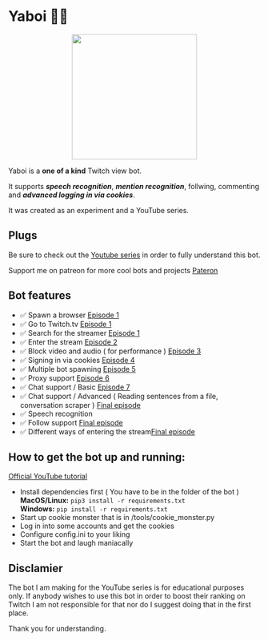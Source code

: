 # Yaboi 🤙🏻

<p align="center">
 <img width=250px src="https://s4.gifyu.com/images/Untitled-designd02054fc0937a496.gif">
</p>


Yaboi is a **one of a kind** Twitch view bot. </br>

It supports **_speech recognition_**, **_mention recognition_**, follwing, commenting and **_advanced logging in via cookies_**.

It was created as an experiment and a YouTube series. 

## Plugs
Be sure to check out the [Youtube series](https://www.youtube.com/watch?v=QhDiEoX_JM0&list=PLQXIlO6M6IM2JQpQlNURzLlB2jQCJVJmc) in order to fully understand this bot.

Support me on patreon for more cool bots and projects [Pateron](https://www.patreon.com/coeex)
 
 ## Bot features

 - ✅ Spawn a browser [Episode 1](https://www.youtube.com/watch?v=QhDiEoX_JM0)
 - ✅ Go to Twitch.tv [Episode 1](https://www.youtube.com/watch?v=QhDiEoX_JM0)
 - ✅ Search for the streamer [Episode 1](https://www.youtube.com/watch?v=QhDiEoX_JM0)
 - ✅ Enter the stream [Episode 2](https://www.youtube.com/watch?v=5atizgvQO90&t=1s)
 - ✅ Block video and audio ( for performance ) [Episode 3](https://www.youtube.com/watch?v=ybNFTqF1QKY&t=13s)
 - ✅ Signing in via cookies [Episode 4](https://www.youtube.com/watch?v=OWTOw53Zdvc&t=2s)
 - ✅ Multiple bot spawning [Episode 5](https://www.youtube.com/watch?v=OvmgJPvA07A)
 - ✅ Proxy support [Episode 6](https://youtu.be/3-BjLPMf0ak)
 - ✅ Chat support / Basic [Episode 7](https://www.youtube.com/watch?v=JYaGeUCQht8)
 - ✅ Chat support / Advanced ( Reading sentences from a file, conversation scraper ) [Final episode](https://www.youtube.com/watch?v=nDEvSicyt54)
 - ✅ Speech recognition
 - ✅ Follow support [Final episode](https://www.youtube.com/watch?v=nDEvSicyt54)
 - ✅ Different ways of entering the stream[Final episode](https://www.youtube.com/watch?v=nDEvSicyt54)

## How to get the bot up and running:

[Official YouTube tutorial](https://youtu.be/o87U8asusyo)

- Install dependencies first ( You have to be in the folder of the bot ) </br>
**MacOS/Linux:** ```pip3 install -r requirements.txt``` </br>
**Windows:** ```pip install -r requirements.txt```
- Start up cookie monster that is in /tools/cookie_monster.py
- Log in into some accounts and get the cookies
- Configure config.ini to your liking
- Start the bot and laugh maniacally

 ## Disclamier

 The bot I am making for the YouTube series is for educational purposes only. If anybody wishes to use this bot in order to boost their ranking on Twitch I am not responsible for that nor do I suggest doing that in the first place. 

 Thank you for understanding.
